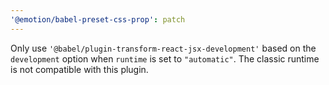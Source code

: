 ```yaml
---
'@emotion/babel-preset-css-prop': patch
---
```


Only use `'@babel/plugin-transform-react-jsx-development'` based on the `development` option when `runtime` is set to `"automatic"`. The classic runtime is not compatible with this plugin.
